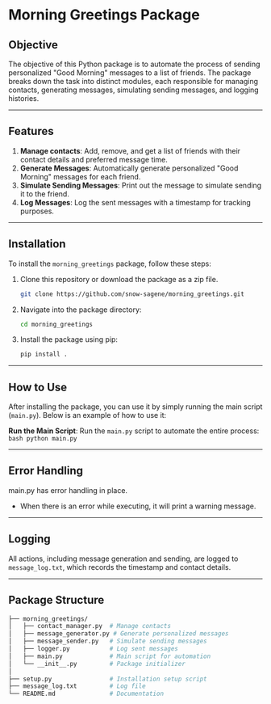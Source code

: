 
# Morning Greetings Package

## Objective
The objective of this Python package is to automate the process of sending personalized "Good Morning" messages to a list of friends. 
The package breaks down the task into distinct modules, each responsible for managing contacts, generating messages, simulating sending messages, and logging histories.

---

## Features
1. **Manage contacts**: Add, remove, and get a list of friends with their contact details and preferred message time.
2. **Generate Messages**: Automatically generate personalized "Good Morning" messages for each friend.
3. **Simulate Sending Messages**: Print out the message to simulate sending it to the friend.
4. **Log Messages**: Log the sent messages with a timestamp for tracking purposes.

---

## Installation
To install the `morning_greetings` package, follow these steps:

1. Clone this repository or download the package as a zip file.
    ```bash
    git clone https://github.com/snow-sagene/morning_greetings.git
    ```
2. Navigate into the package directory:
    ```bash
    cd morning_greetings
    ```
3. Install the package using pip:
    ```bash
    pip install .
    ```

---

## How to Use
After installing the package, you can use it by simply running the main script (`main.py`). Below is an example of how to use it:

 **Run the Main Script**:
    Run the `main.py` script to automate the entire process:
    ```bash
    python main.py
    ```

---

## Error Handling
main.py has error handling in place. 
- When there is an error while executing, it will print a warning message.

---

## Logging
All actions, including message generation and sending, are logged to `message_log.txt`, which records the timestamp and contact details.

---

## Package Structure
```bash
├── morning_greetings/
│   ├── contact_manager.py  # Manage contacts
│   ├── message_generator.py # Generate personalized messages
│   ├── message_sender.py   # Simulate sending messages
│   ├── logger.py           # Log sent messages
│   ├── main.py             # Main script for automation
│   └── __init__.py         # Package initializer
│
├── setup.py                # Installation setup script
├── message_log.txt         # Log file
└── README.md               # Documentation



